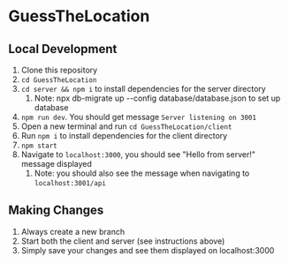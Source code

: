 # GuessTheLocation


## Local Development
1. Clone this repository
2. `cd GuessTheLocation`
3. `cd server && npm i` to install dependencies for the server directory
   1. Note: npx db-migrate up --config database/database.json to set up database
4. `npm run dev`. You should get message `Server listening on 3001`
5. Open a new terminal and run `cd GuessTheLocation/client`
6. Run `npm i` to install dependencies for the client directory
7. `npm start`
8. Navigate to `localhost:3000`, you should see "Hello from server!" message displayed
   1. Note: you should also see the message when navigating to `localhost:3001/api`


## Making Changes
1. Always create a new branch
2. Start both the client and server (see instructions above)
3. Simply save your changes and see them displayed on localhost:3000
